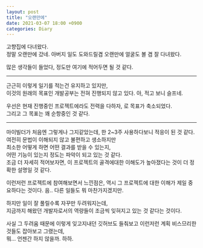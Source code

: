 ```yaml
---
layout: post
title: "오랜만에"
date: 2021-03-07 18:00 +0900
categories: Diary
---
```


고향집에 다녀왔다.  
정말 오랜만에 갔네. 아버지 일도 도와드릴겸 오랜만에 얼굴도 볼 겸 잘 다녀왔다.  
  
  
  
많은 생각들이 들었다, 정도만 여기에 적어두면 될 것 같다.
  
---

근근히 이렇게 일기를 적는건 유지하고 있지만,  
이것의 원래의 목표인 개발공부는 전혀 진행되지 않고 있다. 아, 적고 보니 슬프네.  
  
우선은 현재 진행중인 프로젝트에라도 전력을 다하자, 로 목표가 축소되었다.  
그리고 그 목표는 꽤 순항중인 것 같다.  

---

마이빌더가 처음엔 그렇게나 그지같았는데, 한 2~3주 사용하다보니 적응이 된 것 같다.  
여전히 문법이 이해되지 않고 불편하고 생소하지만  
최소한 어떻게 하면 어떤 결과를 받을 수 있는지,  
어떤 기능이 있는지 정도는 파악이 되고 있는 것 같다.  
조금 더 자세히 적어보자면, 이 프로젝트의 골격에대한 이해도가 높아졌다는 것이 더 정확한 설명일 것 같다.  
  
이런저런 프로젝트에 참여해보면서 느낀점은, 역시 그 프로젝트에 대한 이해가 제일 중요하다는 것이다. 음.. 다른 일들도 뭐 마찬가지겠지만.
  
하지만 일이 잘 풀릴수록 자꾸만 두려워지는데,  
지금까지 해왔던 개발자로서의 역량들이 조금씩 잊혀지고 있는 것 같다는 것이다.  
  
사실 그 두려움 때문에 이렇게 잊고지내던 깃허브도 들춰보고 이런저런 계획 비스므리한 것들도 잡아보고 그랬는데,  
뭐... 언젠간 하지 않을까. 하하.